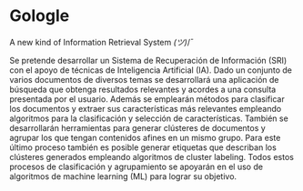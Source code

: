 # Gologle
A new kind of Information Retrieval System _(ツ)_/¯

Se pretende desarrollar un Sistema de Recuperación de Información (SRI) con el apoyo de técnicas de Inteligencia Artificial (IA). Dado un conjunto de varios documentos de diversos temas se desarrollará una aplicación de búsqueda que obtenga resultados relevantes y acordes a una consulta presentada por el usuario. Además se emplearán métodos para clasificar los documentos y extraer sus características más relevantes empleando algoritmos para la clasificación y selección de características. También se desarrollarán herramientas para generar clústeres de documentos y agrupar los que tengan contenidos afines en un mismo grupo. Para este último proceso también es posible generar etiquetas que describan los clústeres generados empleando algoritmos de cluster labeling. Todos estos procesos de clasificación y agrupamiento se apoyarán en el uso de algoritmos de machine learning (ML) para lograr su objetivo.
